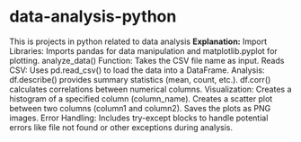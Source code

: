 # data-analysis-python
This is projects in python related to data analysis
<b>Explanation:</b>
Import Libraries: Imports pandas for data manipulation and matplotlib.pyplot for plotting.
analyze_data() Function:
Takes the CSV file name as input.
Reads CSV: Uses pd.read_csv() to load the data into a DataFrame.
Analysis:
df.describe() provides summary statistics (mean, count, etc.).
df.corr() calculates correlations between numerical columns.
Visualization:
Creates a histogram of a specified column (column_name).
Creates a scatter plot between two columns (column1 and column2).
Saves the plots as PNG images.
Error Handling: Includes try-except blocks to handle potential errors like file not found or other exceptions during analysis.

